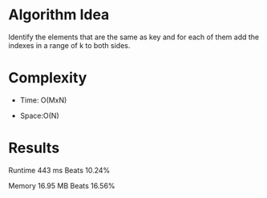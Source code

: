 # Algorithm Idea

Identify the elements that are the same as key and for each of them add the indexes in a range of k to both sides. 

# Complexity

- Time: O(MxN)

- Space:O(N)

# Results

Runtime
443
ms
Beats
10.24%

Memory
16.95
MB
Beats
16.56%